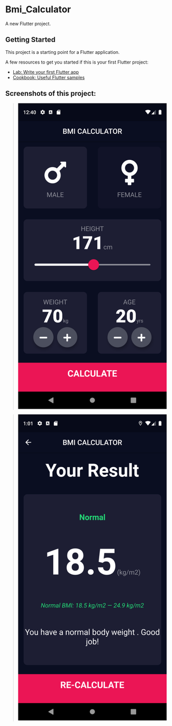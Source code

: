 # Bmi_Calculator

A new Flutter project.

## Getting Started

This project is a starting point for a Flutter application.

A few resources to get you started if this is your first Flutter project:

- [Lab: Write your first Flutter app](https://flutter.dev/docs/get-started/codelab)
- [Cookbook: Useful Flutter samples](https://flutter.dev/docs/cookbook)

## Screenshots of this project:
> ![screenshot1](https://github.com/vinc3nati/BMI-CALCULATOR/blob/master/Screenshot_1600326620.png)

> ![screenshot2](https://github.com/vinc3nati/BMI-CALCULATOR/blob/master/Screenshot_1600327879.png)
